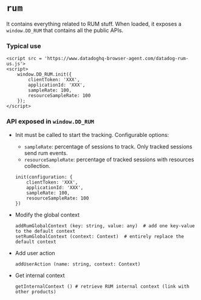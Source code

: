 # `rum`

It contains everything related to RUM stuff. When loaded, it exposes a `window.DD_RUM` that
contains all the public APIs.

### Typical use

```
<script src = 'https://www.datadoghq-browser-agent.com/datadog-rum-us.js'>
<script>
    window.DD_RUM.init({
        clientToken: 'XXX',
        applicationId: 'XXX',
        sampleRate: 100,
        resourceSampleRate: 100
    });
</script>
```

### API exposed in `window.DD_RUM`

- Init must be called to start the tracking. Configurable options:

  - `sampleRate`: percentage of sessions to track. Only tracked sessions send rum events.
  - `resourceSampleRate`: percentage of tracked sessions with resources collection.

  ```
  init(configuration: {
      clientToken: 'XXX',
      applicationId: 'XXX',
      sampleRate: 100,
      resourceSampleRate: 100
  })
  ```

- Modify the global context

  ```
  addRumGlobalContext (key: string, value: any)  # add one key-value to the default context
  setRumGlobalContext (context: Context)  # entirely replace the default context
  ```

- Add user action

  ```
  addUserAction (name: string, context: Context)
  ```

- Get internal context

  ```
  getInternalContext () # retrieve RUM internal context (link with other products)
  ```
